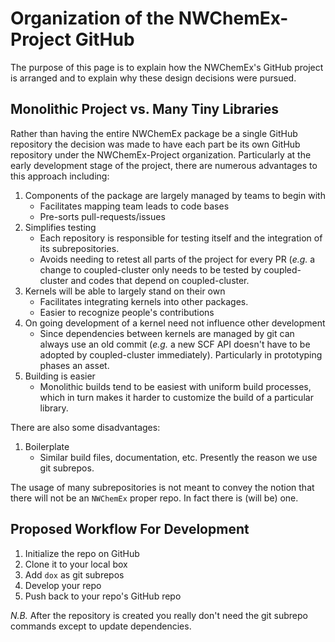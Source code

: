 Organization of the NWChemEx-Project GitHub
===========================================

The purpose of this page is to explain how the NWChemEx's GitHub project is
arranged and to explain why these design decisions were pursued.

Monolithic Project vs. Many Tiny Libraries
------------------------------------------

Rather than having the entire NWChemEx package be a single GitHub repository the
decision was made to have each part be its own GitHub repository under the
NWChemEx-Project organization.  Particularly at the early development stage of
the project, there are numerous advantages to this approach including:

1. Components of the package are largely managed by teams to begin with
   - Facilitates mapping team leads to code bases
   - Pre-sorts pull-requests/issues
2. Simplifies testing
   - Each repository is responsible for testing itself and the integration of
   its subrepositories.
   - Avoids needing to retest all parts of the project for every PR (*e.g.* a
   change to coupled-cluster only needs to be tested by coupled-cluster and
   codes that depend on coupled-cluster.
3. Kernels will be able to largely stand on their own
   - Facilitates integrating kernels into other packages.
   - Easier to recognize people's contributions
4. On going development of a kernel need not influence other development
   - Since dependencies between kernels are managed by git can always use an
   old commit (*e.g.* a new SCF API doesn't have to be adopted by
   coupled-cluster immediately).  Particularly in prototyping phases an asset.
5. Building is easier
   -  Monolithic builds tend to be easiest with uniform build processes, which
   in turn makes it harder to customize the build of a particular library.

There are also some disadvantages:

1. Boilerplate
   - Similar build files, documentation, etc.  Presently the reason we use git
   subrepos.

The usage of many subrepositories is not meant to convey the notion that there
will not be an `NWChemEx` proper repo.  In fact there is (will be) one.


Proposed Workflow For Development
---------------------------------

1. Initialize the repo on GitHub
2. Clone it to your local box
3. Add `dox` as git subrepos
4. Develop your repo
5. Push back to your repo's GitHub repo

*N.B.* After the repository is created you really don't need the git subrepo
commands except to update dependencies.
